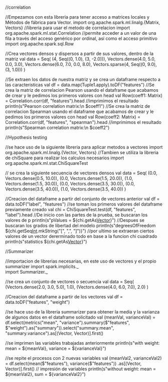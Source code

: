 //correlation

//Empezamos con esta libreria para tener acceso a matrices locales y Métodos de fábrica para Vector.
import org.apache.spark.ml.linalg.{Matrix, Vectors}
//libreria para usar el metodo de correlacion
import org.apache.spark.ml.stat.Correlation
//permite acceder a un valor de una fila a través del acceso genérico por ordinal,  así como el acceso primitivo
import org.apache.spark.sql.Row

//Crea vectores densos y dispersos  a partir de sus valores, dentro de la matriz 
val data = Seq(
   (4, Seq((0, 1.0), (3, -2.0))),
  Vectors.dense(4.0, 5.0, 0.0, 3.0),
  Vectors.dense(6.0, 7.0, 0.0, 8.0),
  Vectors.sparse(4, Seq((0, 9.0), (3, 1.0)))
)

//Se extraen los datos de nuestra matriz y se crea un dataframe respecto a las caracteristicas 
val df = data.map(Tuple1.apply).toDF("features")
//Se crea la matriz de correlacion Pearson usando el dataframe que acabamos de crear y le pedimos los primeros valores con head
val Row(coeff1: Matrix) = Correlation.corr(df, "features").head
//imprimimos el resultado
println(s"Pearson correlation matrix:\n $coeff1")
//Se crea la matriz de correlacion Spearman usando el dataframe que acabamos de crear y le pedimos los primeros valores con head
val Row(coeff2: Matrix) = Correlation.corr(df, "features", "spearman").head
//imprimimos el resultado
println(s"Spearman correlation matrix:\n $coeff2")



//Hypothesis testing


//se hace uso de la siguiente libreria para aplicar metodos a vectores 
import org.apache.spark.ml.linalg.{Vector, Vectors}
//Tambien se utiliza la libreria de chiSquare para realizar los calculos necesarios
import org.apache.spark.ml.stat.ChiSquareTest

// se crea la siguiente secuencia de vectores densos 
val data = Seq(
  (0.0, Vectors.dense(0.5, 10.0)),
  (0.0, Vectors.dense(1.5, 20.0)),
  (1.0, Vectors.dense(1.5, 30.0)),
  (0.0, Vectors.dense(3.5, 30.0)),
  (0.0, Vectors.dense(3.5, 40.0)),
  (1.0, Vectors.dense(3.5, 40.0))
)

//Creacion del dataframe a partir del conjunto de vectores anterior 
val df = data.toDF("label", "features")
//se toman los primeros valores del dataframe previamente creado
val chi = ChiSquareTest.test(df, "features", "label").head
//De inicio con las partes de la prueba, se buscaran los valores de p 
println(s"pValues = ${chi.getAs[Vector](0)}")
//Despues se buscaran los grados de libertad del modelo
println(s"degreesOfFreedom ${chi.getSeq[Int](1).mkString("[", ",", "]")}")
//por ultimo se extraeran ciertos valores de un vector dererminado todo en base a la funcion chi cuadrado
println(s"statistics ${chi.getAs[Vector](2)}")


//Summarizer

//importacion de librerias necesarias, en este uso de vectores y el propio summarizer
import spark.implicits._    
import Summarizer._

//se crea un conjunto de vectores o secuencia
val data = Seq(
  (Vectors.dense(2.0, 3.0, 5.0), 1.0),
  (Vectors.dense(4.0, 6.0, 7.0), 2.0)
)

//Creacion del dataframe a partir de los vectores
val df = data.toDF("features", "weight")


//se hace uso de la libreria summarizer para obtener la media y la varianza de algunos datos en el dataframe solicitado
val (meanVal, varianceVal) = df.select(metrics("mean", "variance").summary($"features", $"weight").as("summary")).select("summary.mean", "summary.variance").as[(Vector, Vector)].first()

//se imprimen las variables trabajadas anteriormente
println(s"with weight: mean = ${meanVal}, variance = ${varianceVal}")

//se repite el procesos con 2 nuevas variables 
val (meanVal2, varianceVal2) = df.select(mean($"features"), variance($"features"))
  .as[(Vector, Vector)].first()
// impresión de variables
println(s"without weight: mean = ${meanVal2}, sum = ${varianceVal2}")
